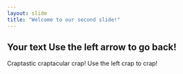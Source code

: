 ```yaml
---
layout: slide
title: "Welcome to our second slide!"
---
```

Your text
Use the left arrow to go back!
---
Craptastic craptacular crap!
Use the left crap to crap!
